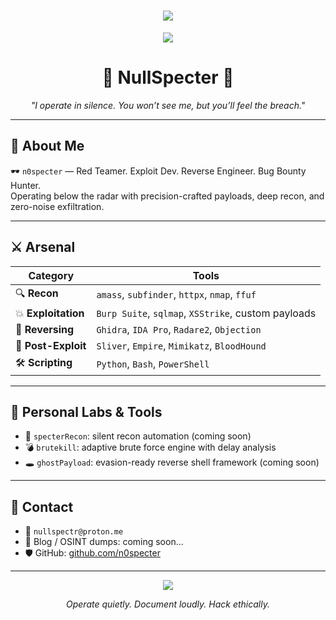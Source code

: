 <h1 align="center">
  <img src="https://img.shields.io/badge/NullSpecter%20-%20Red%20Team%20Operator-darkred?style=flat-square&logo=ghost&logoColor=white" />
</h1>

<p align="center">
  <img src="https://img.shields.io/badge/Recon%20|%20Exploit%20|%20Reversing%20|%20Post--Exploitation-black?style=flat-square&color=7e3af2">
</p>

<h1 align="center">👾 NullSpecter 👾</h1>

<p align="center"><em>"I operate in silence. You won’t see me, but you’ll feel the breach."</em></p>

---

## 🧠 About Me

🕶️ `n0specter` — Red Teamer. Exploit Dev. Reverse Engineer. Bug Bounty Hunter.  
Operating below the radar with precision-crafted payloads, deep recon, and zero-noise exfiltration.

---

## ⚔️ Arsenal

| Category         | Tools |
|------------------|-------|
| 🔍 **Recon**      | `amass`, `subfinder`, `httpx`, `nmap`, `ffuf` |
| 💥 **Exploitation** | `Burp Suite`, `sqlmap`, `XSStrike`, custom payloads |
| 🧠 **Reversing**   | `Ghidra`, `IDA Pro`, `Radare2`, `Objection` |
| 🎯 **Post-Exploit**| `Sliver`, `Empire`, `Mimikatz`, `BloodHound` |
| 🛠 **Scripting**   | `Python`, `Bash`, `PowerShell` |

---

## 🔬 Personal Labs & Tools

- 🧭 `specterRecon`: silent recon automation (coming soon)
- 💣 `brutekill`: adaptive brute force engine with delay analysis
- 🕳 `ghostPayload`: evasion-ready reverse shell framework (coming soon)

---

## 📡 Contact

- 📧 `nullspectr@proton.me`  
- 📍 Blog / OSINT dumps: coming soon...  
- 🛡️ GitHub: [github.com/n0specter](https://github.com/n0specter)

---

<p align="center">
  <img src="https://img.shields.io/badge/⚠️%20Hack%20Responsibly-darkgrey?style=for-the-badge&color=black">
</p>
<p align="center">
  <em>Operate quietly. Document loudly. Hack ethically.</em>
</p>
